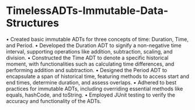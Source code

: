 # TimelessADTs-Immutable-Data-Structures
• Created basic immutable ADTs for three concepts of time: Duration, Time, and Period.
• Developed the Duration ADT to signify a non-negative time interval, supporting operations like addition, subtraction, scaling, and division.
• Constructed the Time ADT to denote a specific historical moment, with functionalities such as calculating time differences, and performing addition and subtraction.
• Designed the Period ADT to encapsulate a span of historical time, featuring methods to access start and end times, determine duration, and assess overlaps.
• Adhered to best practices for immutable ADTs, including overriding essential methods like equals, hashCode, and toString.
• Employed JUnit testing to verify the accuracy and functionality of the ADTs.
